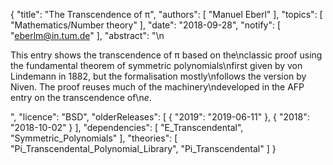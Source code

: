 {
    "title": "The Transcendence of π",
    "authors": [
        "Manuel Eberl"
    ],
    "topics": [
        "Mathematics/Number theory"
    ],
    "date": "2018-09-28",
    "notify": [
        "eberlm@in.tum.de"
    ],
    "abstract": "\n<p>This entry shows the transcendence of &pi; based on the\nclassic proof using the fundamental theorem of symmetric polynomials\nfirst given by von Lindemann in 1882, but the formalisation mostly\nfollows the version by Niven. The proof reuses much of the machinery\ndeveloped in the AFP entry on the transcendence of\n<em>e</em>.</p>",
    "licence": "BSD",
    "olderReleases": [
        {
            "2019": "2019-06-11"
        },
        {
            "2018": "2018-10-02"
        }
    ],
    "dependencies": [
        "E_Transcendental",
        "Symmetric_Polynomials"
    ],
    "theories": [
        "Pi_Transcendental_Polynomial_Library",
        "Pi_Transcendental"
    ]
}